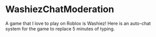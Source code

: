 # WashiezChatModeration
A game that I love to play on Roblox is Washiez! Here is an auto-chat system for the game to replace 5 minutes of typing.
